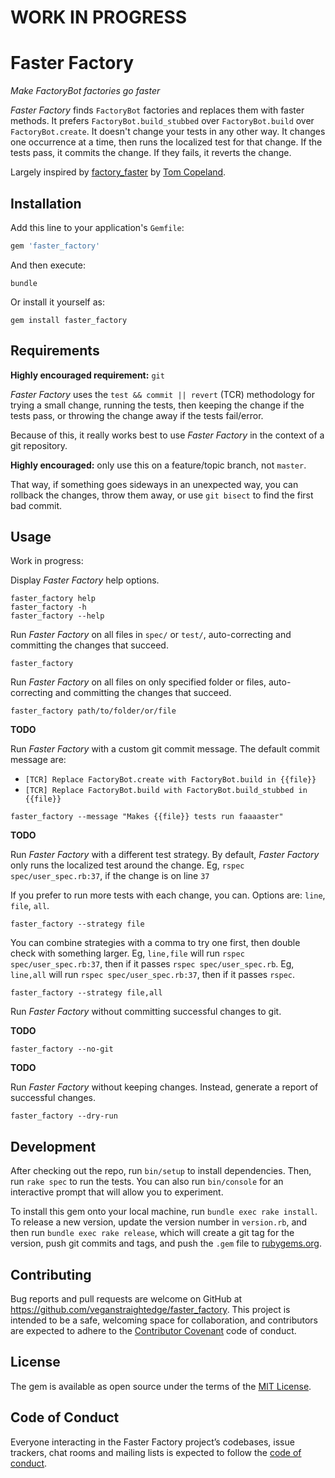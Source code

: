 # WORK IN PROGRESS
# Faster Factory

_Make FactoryBot factories go faster_

_Faster Factory_ finds `FactoryBot` factories and replaces them with faster methods.
It prefers `FactoryBot.build_stubbed` over `FactoryBot.build` over `FactoryBot.create`.
It doesn't change your tests in any other way.
It changes one occurrence at a time, then runs the localized test for that change.
If the tests pass, it commits the change.
If they fails, it reverts the change.

Largely inspired by [factory_faster](https://github.com/livingsocial/factory_faster) by [Tom Copeland](https://github.com/tcopeland).

## Installation

Add this line to your application's `Gemfile`:

```ruby
gem 'faster_factory'
```

And then execute:

```
bundle
```

Or install it yourself as:

```
gem install faster_factory
```

## Requirements

**Highly encouraged requirement:** `git`

_Faster Factory_ uses the `test && commit || revert` (TCR) methodology
for trying a small change, running the tests, then keeping the change if the tests pass,
or throwing the change away if the tests fail/error.

Because of this, it really works best to use _Faster Factory_ in the context of a git repository.

**Highly encouraged:** only use this on a feature/topic branch, not `master`.

That way, if something goes sideways in an unexpected way, you can rollback the changes,
throw them away, or use `git bisect` to find the first bad commit.

## Usage

Work in progress:

Display _Faster Factory_ help options.

```
faster_factory help
faster_factory -h
faster_factory --help
```

Run _Faster Factory_ on all files in `spec/` or `test/`,
auto-correcting and committing the changes that succeed.

```
faster_factory
```

Run _Faster Factory_ on all files on only specified folder or files,
auto-correcting and committing the changes that succeed.

```
faster_factory path/to/folder/or/file
```

**TODO**

Run _Faster Factory_ with a custom git commit message.
The default commit message are:

- `[TCR] Replace FactoryBot.create with FactoryBot.build in {{file}}`
- `[TCR] Replace FactoryBot.build with FactoryBot.build_stubbed in {{file}}`

```
faster_factory --message "Makes {{file}} tests run faaaaster"
```

**TODO**

Run _Faster Factory_ with a different test strategy.
By default, _Faster Factory_ only runs the localized test around the change.
Eg, `rspec spec/user_spec.rb:37`, if the change is on line `37`

If you prefer to run more tests with each change, you can.
Options are: `line`, `file`, `all`.

```
faster_factory --strategy file
```

You can combine strategies with a comma to try one first, then double check with something larger.
Eg, `line,file` will run `rspec spec/user_spec.rb:37`, then if it passes `rspec spec/user_spec.rb`.
Eg, `line,all` will run `rspec spec/user_spec.rb:37`, then if it passes `rspec`.

```
faster_factory --strategy file,all
```

Run _Faster Factory_ without committing successful changes to git.

**TODO**

```
faster_factory --no-git
```

**TODO**

Run _Faster Factory_ without keeping changes. Instead, generate a report of successful changes.

```
faster_factory --dry-run
```

## Development

After checking out the repo, run `bin/setup` to install dependencies. Then, run `rake spec` to run the tests. You can also run `bin/console` for an interactive prompt that will allow you to experiment.

To install this gem onto your local machine, run `bundle exec rake install`. To release a new version, update the version number in `version.rb`, and then run `bundle exec rake release`, which will create a git tag for the version, push git commits and tags, and push the `.gem` file to [rubygems.org](https://rubygems.org).

## Contributing

Bug reports and pull requests are welcome on GitHub at https://github.com/veganstraightedge/faster_factory. This project is intended to be a safe, welcoming space for collaboration, and contributors are expected to adhere to the [Contributor Covenant](http://contributor-covenant.org) code of conduct.

## License

The gem is available as open source under the terms of the [MIT License](https://opensource.org/licenses/MIT).

## Code of Conduct

Everyone interacting in the Faster Factory project’s codebases, issue trackers, chat rooms and mailing lists is expected to follow the [code of conduct](https://github.com/veganstraightedge/faster_factory/blob/master/CODE_OF_CONDUCT.md).
